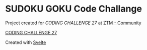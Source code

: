 # SUDOKU GOKU Code Challange

Project created for *CODING CHALLENGE 27* at [ZTM - Community](https://zerotomastery.io/community/coding-challenges/)

[CODING CHALLENGE 27](https://github.com/zero-to-mastery/coding_challenge-27)

Created with [Svelte](https://svelte.dev/)

